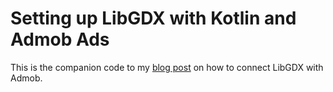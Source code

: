 # Setting up LibGDX with Kotlin and Admob Ads

This is the companion code to my [blog post](https://flyingbytes.github.io/programming/android/functional/kotlin/libgdx/admob/2020/03/22/LibGDX-Kotlin-Admob.html) on how to connect LibGDX with Admob.

